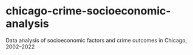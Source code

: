 # chicago-crime-socioeconomic-analysis
Data analysis of socioeconomic factors and crime outcomes in Chicago, 2002–2022
